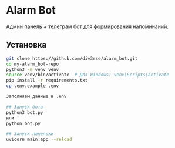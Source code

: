 # Alarm Bot
Админ панель + телеграм бот для формирования напоминаний.

## Установка

```bash
git clone https://github.com/div3rse/alarm_bot.git
cd my-alarm_bot-repo
python3 -m venv venv
source venv/bin/activate  # Для Windows: venv\Scripts\activate
pip install -r requirements.txt
cp .env.example .env

Заполняем данные в .env

## Запуск бота 
python3 bot.py
или
python bot.py

## Запуск панельки
uvicorn main:app --reload
